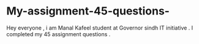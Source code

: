 # My-assignment-45-questions-
Hey everyone ,  i am Manal Kafeel student at Governor sindh IT initiative . I completed my 45 assignment questions .
